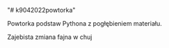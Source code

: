 "# k9042022powtorka" 

Powtorka podstaw Pythona z pogłębieniem materiału.

Zajebista zmiana fajna w chuj